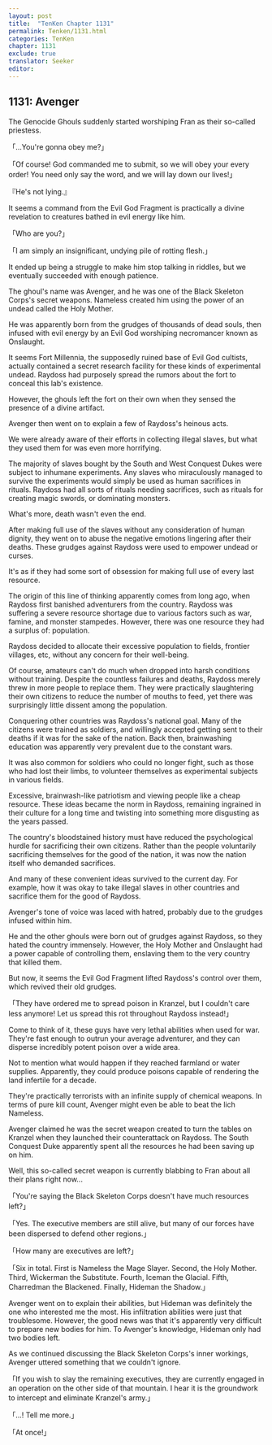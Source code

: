 ```yaml
---
layout: post
title:  "TenKen Chapter 1131"
permalink: Tenken/1131.html
categories: TenKen
chapter: 1131
exclude: true
translator: Seeker
editor: 
---
```

<h2>1131: Avenger</h2>

The Genocide Ghouls suddenly started worshiping Fran as their so-called priestess.

「...You're gonna obey me?」

「Of course! God commanded me to submit, so we will obey your every order! You need only say the word, and we will lay down our lives!」

『He's not lying.』

It seems a command from the Evil God Fragment is practically a divine revelation to creatures bathed in evil energy like him.

「Who are you?」

「I am simply an insignificant, undying pile of rotting flesh.」

It ended up being a struggle to make him stop talking in riddles, but we eventually succeeded with enough patience.

The ghoul's name was Avenger, and he was one of the Black Skeleton Corps's secret weapons. Nameless created him using the power of an undead called the Holy Mother.

He was apparently born from the grudges of thousands of dead souls, then infused with evil energy by an Evil God worshiping necromancer known as Onslaught.

It seems Fort Millennia, the supposedly ruined base of Evil God cultists, actually contained a secret research facility for these kinds of experimental undead. Raydoss had purposely spread the rumors about the fort to conceal this lab's existence.

However, the ghouls left the fort on their own when they sensed the presence of a divine artifact.

Avenger then went on to explain a few of Raydoss's heinous acts.

We were already aware of their efforts in collecting illegal slaves, but what they used them for was even more horrifying.

The majority of slaves bought by the South and West Conquest Dukes were subject to inhumane experiments. Any slaves who miraculously managed to survive the experiments would simply be used as human sacrifices in rituals. Raydoss had all sorts of rituals needing sacrifices, such as rituals for creating magic swords, or dominating monsters.

What's more, death wasn't even the end.

After making full use of the slaves without any consideration of human dignity, they went on to abuse the negative emotions lingering after their deaths. These grudges against Raydoss were used to empower undead or curses.

It's as if they had some sort of obsession for making full use of every last resource.

The origin of this line of thinking apparently comes from long ago, when Raydoss first banished adventurers from the country. Raydoss was suffering a severe resource shortage due to various factors such as war, famine, and monster stampedes. However, there was one resource they had a surplus of: population.

Raydoss decided to allocate their excessive population to fields, frontier villages, etc, without any concern for their well-being.

Of course, amateurs can't do much when dropped into harsh conditions without training. Despite the countless failures and deaths, Raydoss merely threw in more people to replace them. They were practically slaughtering their own citizens to reduce the number of mouths to feed, yet there was surprisingly little dissent among the population.

Conquering other countries was Raydoss's national goal. Many of the citizens were trained as soldiers, and willingly accepted getting sent to their deaths if it was for the sake of the nation. Back then, brainwashing education was apparently very prevalent due to the constant wars.

It was also common for soldiers who could no longer fight, such as those who had lost their limbs, to volunteer themselves as experimental subjects in various fields.

Excessive, brainwash-like patriotism and viewing people like a cheap resource. These ideas became the norm in Raydoss, remaining ingrained in their culture for a long time and twisting into something more disgusting as the years passed.

The country's bloodstained history must have reduced the psychological hurdle for sacrificing their own citizens. Rather than the people voluntarily sacrificing themselves for the good of the nation, it was now the nation itself who demanded sacrifices.

And many of these convenient ideas survived to the current day. For example, how it was okay to take illegal slaves in other countries and sacrifice them for the good of Raydoss.

Avenger's tone of voice was laced with hatred, probably due to the grudges infused within him.

He and the other ghouls were born out of grudges against Raydoss, so they hated the country immensely. However, the Holy Mother and Onslaught had a power capable of controlling them, enslaving them to the very country that killed them.

But now, it seems the Evil God Fragment lifted Raydoss's control over them, which revived their old grudges.

「They have ordered me to spread poison in Kranzel, but I couldn't care less anymore! Let us spread this rot throughout Raydoss instead!」

Come to think of it, these guys have very lethal abilities when used for war. They're fast enough to outrun your average adventurer, and they can disperse incredibly potent poison over a wide area.

Not to mention what would happen if they reached farmland or water supplies. Apparently, they could produce poisons capable of rendering the land infertile for a decade.

They're practically terrorists with an infinite supply of chemical weapons. In terms of pure kill count, Avenger might even be able to beat the lich Nameless.

Avenger claimed he was the secret weapon created to turn the tables on Kranzel when they launched their counterattack on Raydoss. The South Conquest Duke apparently spent all the resources he had been saving up on him.

Well, this so-called secret weapon is currently blabbing to Fran about all their plans right now...

「You're saying the Black Skeleton Corps doesn't have much resources left?」

「Yes. The executive members are still alive, but many of our forces have been dispersed to defend other regions.」

「How many are executives are left?」

「Six in total. First is Nameless the Mage Slayer. Second, the Holy Mother. Third, Wickerman the Substitute. Fourth, Iceman the Glacial. Fifth, Charredman the Blackened. Finally, Hideman the Shadow.」

Avenger went on to explain their abilities, but Hideman was definitely the one who interested me the most. His infiltration abilities were just that troublesome. However, the good news was that it's apparently very difficult to prepare new bodies for him. To Avenger's knowledge, Hideman only had two bodies left.

As we continued discussing the Black Skeleton Corps's inner workings, Avenger uttered something that we couldn't ignore.

「If you wish to slay the remaining executives, they are currently engaged in an operation on the other side of that mountain. I hear it is the groundwork to intercept and eliminate Kranzel's army.」

「...! Tell me more.」

「At once!」
